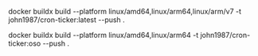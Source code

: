docker buildx build --platform linux/amd64,linux/arm64,linux/arm/v7 -t john1987/cron-ticker:latest --push .

docker buildx build --platform linux/amd64,linux/arm64 -t john1987/cron-ticker:oso --push .
